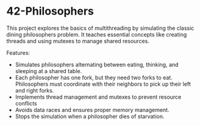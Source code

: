# 42-Philosophers

This project explores the basics of multithreading by simulating the classic dining philosophers problem. It teaches essential concepts like creating threads and using mutexes to manage shared resources.

Features:
- Simulates philosophers alternating between eating, thinking, and sleeping at a shared table.
- Each philosopher has one fork, but they need two forks to eat. Philosophers must coordinate with their neighbors to pick up their left and right forks.
- Implements thread management and mutexes to prevent resource conflicts
- Avoids data races and ensures proper memory management.
- Stops the simulation when a philosopher dies of starvation.
